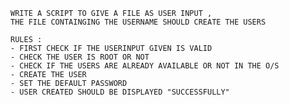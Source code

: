 	WRITE A SCRIPT TO GIVE A FILE AS USER INPUT , 
	THE FILE CONTAINGING THE USERNAME SHOULD CREATE THE USERS
	
	RULES :
	- FIRST CHECK IF THE USERINPUT GIVEN IS VALID
	- CHECK THE USER IS ROOT OR NOT
	- CHECK IF THE USERS ARE ALREADY AVAILABLE OR NOT IN THE O/S 
	- CREATE THE USER
	- SET THE DEFAULT PASSWORD
	- USER CREATED SHOULD BE DISPLAYED "SUCCESSFULLY"
